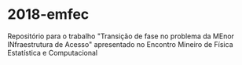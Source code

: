 # 2018-emfec
Repositório para o trabalho "Transição de fase no problema da MEnor INfraestrutura de Acesso" apresentado no Encontro Mineiro de Física Estatística e Computacional
